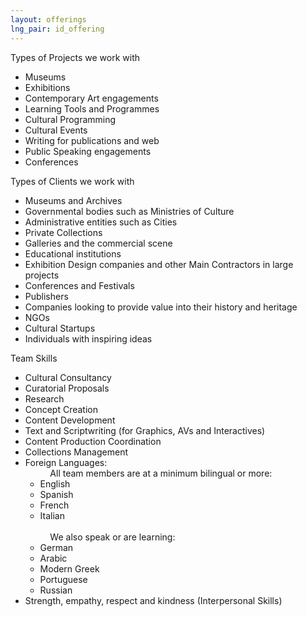 ```yaml
---
layout: offerings
lng_pair: id_offering
---
```

<script>
    function showContent(index){
        var servicesItems = document.getElementsByClassName("services-item");
            var servicesItems = document.getElementsByClassName("services-item");
            servicesItems[index].classList.toggle("active");
    }
</script>
<div class="row">
    <div class="col-md-12">
        <div class="services-items">
            <div class="services-item" onclick="showContent(0)">
                <div class="services-item__head">Types of Projects we work with<span></span></div>
                <div class="services-item__content">
                    <ul>
                        <li>Museums</li>
                        <li>Exhibitions</li>
                        <li>Contemporary Art engagements</li>
                        <li>Learning Tools and Programmes</li>
                        <li>Cultural Programming</li>
                        <li>Cultural Events</li>
                        <li>Writing for publications and web</li>
                        <li>Public Speaking engagements</li>
                        <li>Conferences</li>
                    </ul>
                </div>
            </div>
            <div class="services-item" onclick="showContent(1)">
                <div class="services-item__head">Types of Clients we work with<span></span></div>
                <div class="services-item__content">
                    <ul>
                        <li>Museums and Archives</li>
                        <li>Governmental bodies such as Ministries of Culture</li>
                        <li>Administrative entities such as Cities</li>
                        <li>Private Collections</li>
                        <li>Galleries and the commercial scene</li>
                        <li>Educational institutions</li>
                        <li>Exhibition Design companies and other Main Contractors in large projects</li>
                        <li>Conferences and Festivals</li>
                        <li>Publishers</li>
                        <li>Companies looking to provide value into their history and heritage</li>
                        <li>NGOs</li>
                        <li>Cultural Startups</li>
                        <li>Individuals with inspiring ideas</li>
                    </ul>
                </div>
            </div>
            <div class="services-item" onclick="showContent(2)">
                <div class="services-item__head">Team Skills<span></span></div>
                <div class="services-item__content">
                    <ul>
                        <li>Cultural Consultancy</li>
                        <li>Curatorial Proposals</li>
                        <li>Research</li>
                        <li>Concept Creation</li>
                        <li>Content Development</li>
                        <li>Text and Scriptwriting (for Graphics, AVs and Interactives)</li>
                        <li>Content Production Coordination</li>
                        <li>Collections Management</li>
                        <li>Foreign Languages:
                            <ul class="sub-item">&nbsp;&nbsp;&nbsp;&nbsp;All team members are at a minimum bilingual or more:
                                <li>English</li>
                                <li>Spanish</li>
                                <li>French</li>
                                <li>Italian</li><br>
                                &nbsp;&nbsp;&nbsp;&nbsp;We also speak or are learning:
                                <li>German</li>
                                <li>Arabic</li>
                                <li>Modern Greek</li>
                                <li>Portuguese</li>
                                <li>Russian</li>
                            </ul>
                        </li>
                        <li>Strength, empathy, respect and kindness (Interpersonal Skills)</li>
                    </ul>
                </div>
            </div>
        </div>
    </div>
</div>
